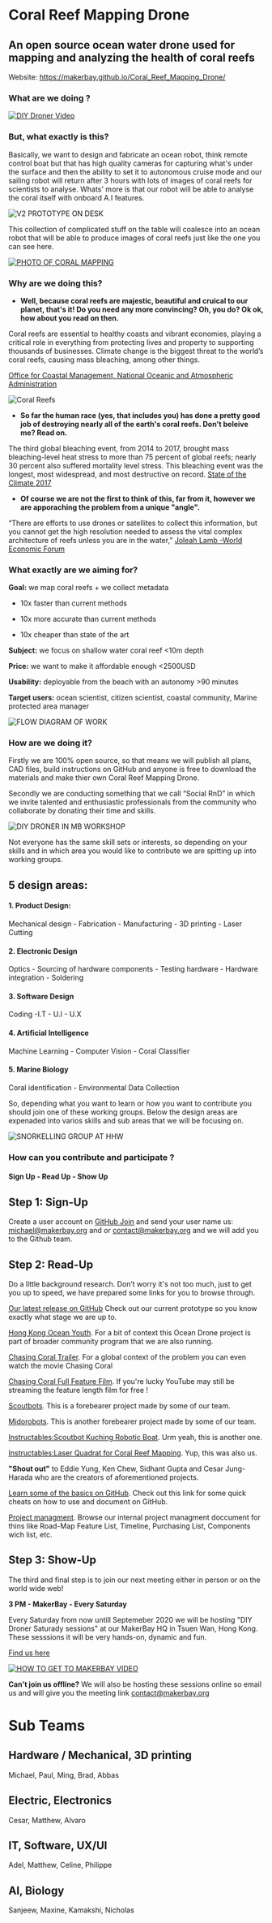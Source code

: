 # Coral Reef Mapping Drone
## An open source ocean water drone used for mapping and analyzing the health of coral reefs

Website: https://makerbay.github.io/Coral_Reef_Mapping_Drone/

### What are we doing ? 

[![DIY Droner Video](https://user-images.githubusercontent.com/58210744/80672253-c0308700-8ade-11ea-85f6-8148ad620c6a.JPG)](https://www.youtube.com/watch?v=DFU3hAdd2QQ "Click Me - Watch Me")

### But, what exactly is this? 
Basically, we want to design and fabricate an ocean robot, think remote control boat but that has high quality cameras for capturing what's under the surface and then the ability to set it to autonomous cruise mode and our sailing robot will return after 3 hours with lots of images of coral reefs for scientists to analyse. Whats' more is that our robot will be able to analyse the coral itself with onboard A.I features. 

![V2 PROTOTYPE ON DESK](https://user-images.githubusercontent.com/58210744/80584254-fb31ac80-8a43-11ea-9531-ff5efe6a73f9.jpeg "Prototype V2 in pieces")

This collection of complicated stuff on the table will coalesce into an ocean robot that will be able to produce images of coral reefs just like the one you can see here. 

[![PHOTO OF CORAL MAPPING](https://images.squarespace-cdn.com/content/v1/588c5e468419c2ec3fced0c0/1530466231826-FNW4LDAH7XH30ZFNJJAH/ke17ZwdGBToddI8pDm48kLm-eDV0ETPZElAUOuRm5LoUqsxRUqqbr1mOJYKfIPR7LoDQ9mXPOjoJoqy81S2I8N_N4V1vUb5AoIIIbLZhVYy7Mythp_T-mtop-vrsUOmeInPi9iDjx9w8K4ZfjXt2dozICiKierPdirwma1lhz985X3tnvptEZXlQK7_WXsWuOpYghpI-Ha_TwZsqqmJXng/25114424537_f4074ea83e_o.jpg?format=2500w)](https://flickr.com/photos/27703797@N06/sets/72157691104484754 "Ancestral project: Mindorobots")


### Why are we doing this? 

* **Well, because coral reefs are majestic, beautiful and cruical to our planet, that's it! Do you need any more convincing? Oh, you do?   Ok ok, how about you read on then.**

Coral reefs are essential to healthy coasts and vibrant economies, playing a critical role in everything from protecting lives and property to supporting thousands of businesses.
Climate change is the biggest threat to the world’s coral reefs, causing mass bleaching, among other things. 

[Office for Coastal Management, National Oceanic and Atmospheric Administration](https://coast.noaa.gov/states/fast-facts/coral-reefs.html)

![Coral Reefs](https://user-images.githubusercontent.com/58210744/80578411-fe746a80-8a3a-11ea-8785-430a610e751d.JPG "Office for Coastal Management, National Oceanic and Atmospheric Administration")

* **So far the human race (yes, that includes you) has done a pretty good job of destroying nearly all of the earth's coral reefs.       Don't beleive me? Read on.**

The third global bleaching event, from 2014 to 2017, brought mass bleaching-level heat stress to more than 75 percent of global reefs; nearly 30 percent also suffered mortality level stress. This bleaching event was the longest, most widespread, and most destructive on record. [State of the Climate 2017](https://www.ametsoc.net/sotc2017/StateoftheClimate2017_lowres.pdf)

* **Of course we are not the first to think of this, far from it, however we are apporaching the problem from a unique "angle".**

“There are efforts to use drones or satellites to collect this information, but you cannot get the high resolution needed to assess the vital complex architecture of reefs unless you are in the water,” 
[Joleah Lamb -World Economic Forum](https://www.weforum.org/agenda/2019/08/what-a-million-corals-in-2-500-reefs-tell-us-about-saving-them)

### What exactly are we aiming for? 

**Goal:** we map coral reefs + we collect metadata

* 10x faster than current methods

* 10x more accurate than current methods 

* 10x cheaper than state of the art

**Subject:** we focus on shallow water coral reef <10m depth

**Price:** we want to make it affordable enough <2500USD

**Usability:** deployable from the beach with an autonomy >90 minutes

**Target users:** ocean scientist, citizen scientist, coastal community, Marine protected area manager

![FLOW DIAGRAM OF WORK](https://github.com/MakerBay/Coral_Reef_Mapping_Drone/blob/master/Wiki/images/FINAL%2020200430%20Updated%20Workflow%20Diagram%20README.JPG)

### How are we doing it? 

Firstly we are 100% open source, so that means we will publish all plans, CAD files, build instructions on GitHub and anyone is free to download the materials and make thier own Coral Reef Mapping Drone. 

Secondly we are conducting something that we call “Social RnD” in which we invite talented and enthusiastic professionals from the community who collaborate by donating their time and skills. 

![DIY DRONER IN MB WORKSHOP](https://user-images.githubusercontent.com/58210744/80579317-66778080-8a3c-11ea-812e-37b142bca529.jpeg "Hong Kong Ocean Youth and DIY Droners making the the prototype V2")

Not everyone has the same skill sets or interests, so depending on your skills and in which area you would like to contribute we are spitting up into working groups. 

## 5 design areas: 

#### **1. Product Design:** 
Mechanical design - Fabrication - Manufacturing - 3D printing - Laser Cutting

#### **2. Electronic Design**
Optics - Sourcing of hardware components - Testing hardware - Hardware integration - Soldering

#### **3. Software Design**
Coding -I.T - U.I - U.X

#### **4. Artificial Intelligence**
Machine Learning - Computer Vision - Coral Classifier 

#### **5. Marine Biology**
Coral identification - Environmental Data Collection 

So, depending what you want to learn or how you want to contribute you should join one of these working groups. Below the design areas are expenaded into varios skills and sub areas that we will be focusing on. 

![SNORKELLING GROUP AT HHW](https://user-images.githubusercontent.com/58210744/80579151-21ebe500-8a3c-11ea-88cc-8fb528878877.jpeg "Our DIY Droner group collecting Coral Images at Hoi Ha Wan marine reserve in Sai Kung, Hong Kong")

### How can you contribute and participate ? 

####  Sign Up - Read Up - Show Up 

## Step 1: Sign-Up 
Create a user account on [GitHub Join](https://github.com/join) and send your user name us: 
michael@makerbay.org 
and or 
contact@makerbay.org 
and we will add you to the Github team.

## Step 2: Read-Up
Do a little background research. 
Don’t worry it's not too much, just to get you up to speed, we have prepared some links for you to browse through. 

[Our latest release on GitHub](https://github.com/MakerBay/Coral_Reef_Mapping_Drone/releases)
Check out our current prototype so you know exactly what stage we are up to. 

[Hong Kong Ocean Youth](https://www.makerbay.org/pages/hk-ocean-youth).
For a bit of context this Ocean Drone project is part of broader community program that we are also running.

[Chasing Coral Trailer](https://youtu.be/b6fHA9R2cKI).
For a global context of the problem you can even watch the movie Chasing Coral

[Chasing Coral Full Feature Film](https://youtu.be/aGGBGcjdjXA).
If you're lucky YouTube may still be streaming the feature length film for free !

[Scoutbots](https://www.scoutbots.com/devices#/coral-reef-mapping-drone/).
This is a forebearer project made by some of our team. 

[Midorobots](https://youtu.be/jOu1lOi_OgA). This is another forebearer project made by some of our team. 

[Instructables:Scoutbot Kuching Robotic Boat](https://www.instructables.com/id/Scoutbot-Kuching-Robotic-Boat/). Urm yeah, this is another one.

[Instructables:Laser Quadrat for Coral Reef Mapping](https://www.instructables.com/id/Laser-Quadrat-for-Coral-Reef-Mapping/). Yup, this was also us. 

**"Shout out"** to Eddie Yung, Ken Chew, Sidhant Gupta and Cesar Jung-Harada who are the creators of aforementioned projects. 

[Learn some of the basics on GitHub](https://github.com/adam-p/markdown-here/wiki/Markdown-Cheatsheet). Check out this link for some quick cheats on how to use and document on GitHub. 

[Project managment](https://docs.google.com/spreadsheets/d/1fuoXyMHSuvo87rrXIIrsM-g60LUAh8bwrJWMOnM1X2o/edit#gid=1437098180). Browse our internal project managment doccument for thins like Road-Map Feature List, Timeline, Purchasing List, Components wich list, etc. 

## Step 3: Show-Up

The third and final step is to join our next meeting either in person or on the world wide web! 

**3 PM - MakerBay - Every Saturday**

Every Saturday from now untill Septemeber 2020 we will be hosting "DIY Droner Saturady sessions" at our MakerBay HQ in Tsuen Wan, Hong Kong. These sesssions it will be very hands-on, dynamic and fun.

[Find us here](https://www.makerbay.org/pages/contact-1)

[![HOW TO GET TO MAKERBAY VIDEO](https://github.com/MakerBay/Coral_Reef_Mapping_Drone/blob/master/Wiki/images/Makerbay%20How%20to%20get%20here.JPG)](https://youtu.be/G8wYsETPPe0 "Click Me - Watch Me")

**Can't join us offline?**  We will also be hosting these sessions online so email us and will give you the meeting link
contact@makerbay.org 


# Sub Teams
## Hardware / Mechanical, 3D printing
Michael, Paul, Ming, Brad, Abbas 

## Electric, Electronics
Cesar, Matthew, Alvaro 

## IT, Software, UX/UI
Adel, Matthew, Celine, Philippe

## AI, Biology 
Sanjeew, Maxine, Kamakshi, Nicholas

